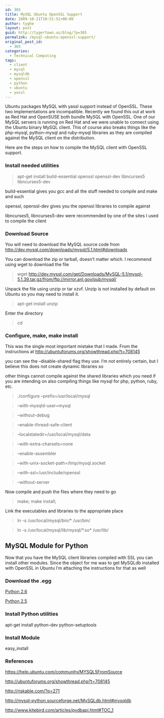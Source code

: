 ```yaml
---
id: 365
title: MySQL Ubuntu OpenSSL Support
date: 2009-10-21T10:51:51+00:00
author: tyghe
layout: post
guid: http://tygertown.us/blog/?p=365
permalink: /mysql-ubuntu-openssl-support/
original_post_id:
  - 365
categories:
  - Technical Computing
tags:
  - client
  - mysql
  - mysqldb
  - openssl
  - python
  - ubuntu
  - yassl
---
```

Ubuntu packages MySQL with yassl support instead of OpenSSL. These two implementations are incompatible. Recently we found this out at work as Red Hat and OpenSUSE both bundle MySQL with OpenSSL. One of our MySQL servers is running on Red Hat and we were unable to connect using the Ubuntu binary MySQL client. This of course also breaks things like the php-mysql, python-mysql and ruby-mysql libraries as they are compiled against the MySQL client on the distribution.

<!--more-->


  
Here are the steps on how to compile the MySQL client with OpenSSL support.

### Install needed utilities

> apt-get install build-essential openssl openssl-dev libncurses5 libncurses5-dev

build-essential gives you gcc and all the stuff needed to compile and make and such
  
openssl, openssl-dev gives you the openssl libraries to compile against
  
libncurses5, libncurses5-dev were recommended by one of the sites I used to compile the client

### Download Source

You will need to download the MySQL source code from <http://dev.mysql.com/downloads/mysql/5.1.html#downloads>
  
You can download the zip or tarball, doesn&#8217;t matter which. I recommend using wget to download the file

> wget http://dev.mysql.com/get/Downloads/MySQL-5.1/mysql-5.1.39.tar.gz/from/ftp://mirror.anl.gov/pub/mysql/

Unpack the file using unzip or tar xzvf. Unzip is not installed by default on Ubuntu so you may need to install it.

> apt-get install unzip

Enter the directory

> cd <mysql unpacked directory>

### Configure, make, make install

This was the single most important mistake that I made. From the instructions at http://ubuntuforums.org/showthread.php?t=708145
  
you can see the &#8211;disable-shared flag they use. I&#8217;m not entirely certain, but I believe this does not create dynamic libraries so
  
other things cannot compile against the shared libraries which you need if you are intending on also compiling things like mysql for php, python, ruby, etc.

> ./configure &#8211;prefix=/usr/local/mysql
  
> &#8211;with-mysqld-user=mysql
  
> &#8211;without-debug
  
> &#8211;enable-thread-safe-client
  
> &#8211;localstatedir=/usr/local/mysql/data
  
> &#8211;with-extra-charsets=none
  
> &#8211;enable-assembler
  
> &#8211;with-unix-socket-path=/tmp/mysql.socket
  
> &#8211;with-ssl=/usr/include/openssl
  
> &#8211;without-server

Now compile and push the files where they need to go

> make; make install;

Link the executables and libraries to the appropriate place

> ln -s /usr/local/mysql/bin/* /usr/bin/
  
> ln -s /usr/local/mysql/lib/mysql/\*.so\* /usr/lib/

## MySQL Module for Python

Now that you have the MySQL client libraries compiled with SSL you can install other modules. Since the object for me was to get MySQLdb installed with OpenSSL in Ubuntu I&#8217;m attaching the instructions for that as well

### Download the .egg

<a href="http://sourceforge.net/projects/mysql-python/files/mysql-python-test/1.2.3c1/MySQL_python-1.2.3c1-py2.6-linux-i686.egg/download" target="_blank">Python 2.6</a>

<a href="http://sourceforge.net/projects/mysql-python/files/mysql-python-test/1.2.3c1/MySQL_python-1.2.3c1-py2.5-linux-i686.egg/download" target="_blank">Python 2.5</a>

### Install Python utilities

apt-get install python-dev python-setuptools

### Install Module

easy_install <egg file>

### References

<https://help.ubuntu.com/community/MYSQL5FromSource>
  
<http://ubuntuforums.org/showthread.php?t=708145>
  
<http://riskable.com/?p=271>
  
<http://mysql-python.sourceforge.net/MySQLdb.html#mysqldb>
  
<http://www.kitebird.com/articles/pydbapi.html#TOC_1>
